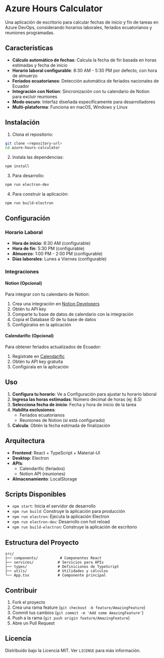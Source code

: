 # Azure Hours Calculator

Una aplicación de escritorio para calcular fechas de inicio y fin de tareas en Azure DevOps, considerando horarios laborales, feriados ecuatorianos y reuniones programadas.

## Características

- **Cálculo automático de fechas**: Calcula la fecha de fin basada en horas estimadas y fecha de inicio
- **Horario laboral configurable**: 8:30 AM - 5:30 PM por defecto, con hora de almuerzo
- **Feriados ecuatorianos**: Detección automática de feriados nacionales de Ecuador
- **Integración con Notion**: Sincronización con tu calendario de Notion para excluir reuniones
- **Modo oscuro**: Interfaz diseñada específicamente para desarrolladores
- **Multi-plataforma**: Funciona en macOS, Windows y Linux

## Instalación

1. Clona el repositorio:
```bash
git clone <repository-url>
cd azure-hours-calculator
```

2. Instala las dependencias:
```bash
npm install
```

3. Para desarrollo:
```bash
npm run electron-dev
```

4. Para construir la aplicación:
```bash
npm run build-electron
```

## Configuración

### Horario Laboral
- **Hora de inicio**: 8:30 AM (configurable)
- **Hora de fin**: 5:30 PM (configurable)
- **Almuerzo**: 1:00 PM - 2:00 PM (configurable)
- **Días laborales**: Lunes a Viernes (configurable)

### Integraciones

#### Notion (Opcional)
Para integrar con tu calendario de Notion:
1. Crea una integración en [Notion Developers](https://www.notion.so/my-integrations)
2. Obtén tu API key
3. Comparte tu base de datos de calendario con la integración
4. Copia el Database ID de tu base de datos
5. Configúralos en la aplicación

#### Calendarific (Opcional)
Para obtener feriados actualizados de Ecuador:
1. Regístrate en [Calendarific](https://calendarific.com/)
2. Obtén tu API key gratuita
3. Configúrala en la aplicación

## Uso

1. **Configura tu horario**: Ve a Configuración para ajustar tu horario laboral
2. **Ingresa las horas estimadas**: Número decimal de horas (ej: 8.5)
3. **Selecciona fecha de inicio**: Fecha y hora de inicio de la tarea
4. **Habilita exclusiones**: 
   - Feriados ecuatorianos
   - Reuniones de Notion (si está configurado)
5. **Calcula**: Obtén la fecha estimada de finalización

## Arquitectura

- **Frontend**: React + TypeScript + Material-UI
- **Desktop**: Electron
- **APIs**: 
  - Calendarific (feriados)
  - Notion API (reuniones)
- **Almacenamiento**: LocalStorage

## Scripts Disponibles

- `npm start`: Inicia el servidor de desarrollo
- `npm run build`: Construye la aplicación para producción
- `npm run electron`: Ejecuta la aplicación Electron
- `npm run electron-dev`: Desarrollo con hot reload
- `npm run build-electron`: Construye la aplicación de escritorio

## Estructura del Proyecto

```
src/
├── components/          # Componentes React
├── services/           # Servicios para APIs
├── types/              # Definiciones de TypeScript
├── utils/              # Utilidades y cálculos
└── App.tsx             # Componente principal
```

## Contribuir

1. Fork el proyecto
2. Crea una rama feature (`git checkout -b feature/AmazingFeature`)
3. Commit tus cambios (`git commit -m 'Add some AmazingFeature'`)
4. Push a la rama (`git push origin feature/AmazingFeature`)
5. Abre un Pull Request

## Licencia

Distribuido bajo la Licencia MIT. Ver `LICENSE` para más información.